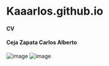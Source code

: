 # Kaaarlos.github.io
#### CV
#### Ceja Zapata Carlos Alberto
![image](https://user-images.githubusercontent.com/73798412/185516684-415806d4-f5e8-4234-ad85-33256dcc9055.png)
![image](https://user-images.githubusercontent.com/73798412/185516777-9a081a2d-9c6c-4fce-8442-69f98a431fd4.png)
